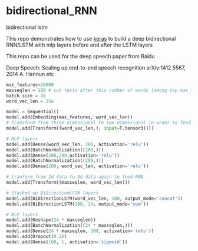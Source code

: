 # bidirectional_RNN
bidirectional lstm

This repo demonstrates how to use [keras](https://github.com/fchollet/keras) to build a deep bidirectional RNN/LSTM with mlp layers before and after the LSTM layers

This repo can be used for the deep speech paper from Baidu

Deep Speech: Scaling up end-to-end speech recognition
arXiv:1412.5567, 2014 
A. Hannun etc

```python
max_features=20000
maxseqlen = 100 # cut texts after this number of words (among top max_features most common words)
batch_size = 16
word_vec_len = 256

model = Sequential()
model.add(Embedding(max_features, word_vec_len))
# transform from three dimensional to two dimensional in order to feed mlp
model.add(Transform((word_vec_len,), input=T.tensor3()))

# MLP layers
model.add(Dense(word_vec_len, 200, activation='relu'))
model.add(BatchNormalization((200,)))
model.add(Dense(200,200,activation='relu'))
model.add(BatchNormalization((200,)))
model.add(Dense(200, word_vec_len, activation='relu'))

# tranform from 2d data to 3d data again to feed RNN
model.add(Transform((maxseqlen, word_vec_len)))

# Stacked up BiDirectionLSTM layers
model.add(BiDirectionLSTM(word_vec_len, 100, output_mode='concat'))
model.add(BiDirectionLSTM(200, 24, output_mode='sum'))

# MLP layers
model.add(Reshape(24 * maxseqlen))
model.add(BatchNormalization((24 * maxseqlen,)))
model.add(Dense(24 * maxseqlen, 100, activation='relu'))
model.add(Dropout(0.2))
model.add(Dense(100, 1, activation='sigmoid'))
```


